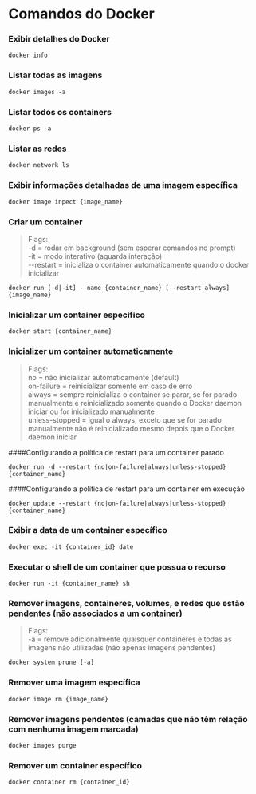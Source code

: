 # Comandos do Docker

### Exibir detalhes do Docker
```
docker info
```

### Listar todas as imagens
```
docker images -a
```

### Listar todos os containers
```
docker ps -a
```

### Listar as redes
```
docker network ls
```

### Exibir informações detalhadas de uma imagem específica
```
docker image inpect {image_name}
```

### Criar um container
> Flags:</br>
-d = rodar em background (sem esperar comandos no prompt)</br>
-it = modo interativo (aguarda interação)</br>
--restart = inicializa o container automaticamente quando o docker inicializar
```
docker run [-d|-it] --name {container_name} [--restart always] {image_name}
```

### Inicializar um container específico
```
docker start {container_name}
```

### Inicializer um container automaticamente
> Flags:</br>
no = não inicializar automaticamente (default)</br>
on-failure = reinicializar somente em caso de erro</br>
always = sempre reinicializa o container se parar, se for parado manualmente é reinicializado somente quando o Docker daemon iniciar ou for inicializado manualmente</br>
unless-stopped = igual o always, exceto que se for parado manualmente não é reinicializado mesmo depois que o Docker daemon iniciar

####Configurando a política de restart para um container parado
```
docker run -d --restart {no|on-failure|always|unless-stopped} {container_name}
```

####Configurando a política de restart para um container em execução
```
docker update --restart {no|on-failure|always|unless-stopped} {container_name}
```

### Exibir a data de um container específico
```
docker exec -it {container_id} date
```

### Executar o shell de um container que possua o recurso
```
docker run -it {container_name} sh
```

### Remover imagens, containeres, volumes, e redes que estão pendentes (não associados a um container)
> Flags:</br>
-a = remove adicionalmente quaisquer containeres e todas as imagens não utilizadas (não apenas imagens pendentes)
```
docker system prune [-a]
```

### Remover uma imagem específica
```
docker image rm {image_name}
```

### Remover imagens pendentes (camadas que não têm relação com nenhuma imagem marcada)
```
docker images purge
```

### Remover um container específico
```
docker container rm {container_id}
```


